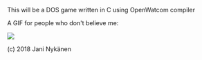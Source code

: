This will be a DOS game written in C using OpenWatcom compiler

A GIF for people who don't believe me:

![](https://cdn.discordapp.com/attachments/285797060169433091/428568488710373376/dos2_gif_n.gif)


(c) 2018 Jani Nykänen